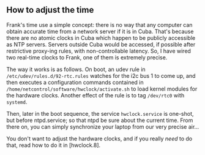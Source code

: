 
How to adjust the time 
----------------------

Frank's time use a simple concept: there is no way that any computer can obtain 
accurate time from a network server if it is in Cuba. That's because there are no 
atomic clocks in Cuba which happen to be publicly accessible as NTP servers. Servers 
outside Cuba would be accessed, if possible after restrictive proxy-ing rules, with 
non-controllable latency. So, I have wired two real-time clocks to Frank, one of them
is extremely precise. 

The way it works is as follows. On boot, an udev rule in `/etc/udev/rules.d/92-rtc.rules`
watches for the i2c bus 1 to come up, and then executes a configuration commands contained 
in `/home/netcontrol/software/hwclock/activate.sh` to load kernel modules for the hardware 
clocks. Another effect of the rule is to tag `/dev/rtc0` with `systemd`.

Then, later in the boot sequence, the service `hwclock.service` is one-shot, but before 
ntpd.service; so that ntpd be sure about the current time. From there on, you can simply 
synchronize your laptop from our very precise air...

You don't want to adjust the hardware clocks, and if you really *need* to do that, 
read how to do it in [hwclock.8]. 